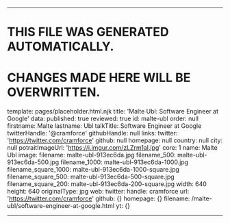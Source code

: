 ----

# THIS FILE WAS GENERATED AUTOMATICALLY.
# CHANGES MADE HERE WILL BE OVERWRITTEN.

template: pages/placeholder.html.njk
title: 'Malte Ubl: Software Engineer at Google'
data:
  published: true
  reviewed: true
  id: malte-ubl
  order: null
  firstname: Malte
  lastname: Ubl
  talkTitle: Software Engineer at Google
  twitterHandle: '@cramforce'
  githubHandle: null
  links:
    twitter: 'https://twitter.com/cramforce'
    github: null
    homepage: null
  country: null
  city: null
  potraitImageUrl: 'https://i.imgur.com/zLZrm1al.jpg'
  core: 1
  name: Malte Ubl
  image:
    filename: malte-ubl-913ec6da.jpg
    filename_500: malte-ubl-913ec6da-500.jpg
    filename_1000: malte-ubl-913ec6da-1000.jpg
    filename_square_1000: malte-ubl-913ec6da-1000-square.jpg
    filename_square_500: malte-ubl-913ec6da-500-square.jpg
    filename_square_200: malte-ubl-913ec6da-200-square.jpg
    width: 640
    height: 640
    originalType: jpg
  web:
    twitter:
      handle: cramforce
      url: 'https://twitter.com/cramforce'
    github: {}
    homepage: {}
filename: /malte-ubl/software-engineer-at-google.html
yt: {}

----

 